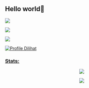 ## Hello world👋

<p align="center">

  <a href="https://instagram.com/xziyy__"><img src="https://img.shields.io/badge/Instagram-E4405F?style=for-the-badge&logo=instagram&logoColor=white"/> 

  <a href="https://wa.me/6285697725326"><img src="https://img.shields.io/badge/WhatsApp-25D366?style=for-the-badge&logo=whatsapp&logoColor=white" />

  <a href="https://github.com/xziyyy"><img src="https://img.shields.io/badge/-GitHub-black?style=flat-square&logo=github" /> 

![Profile Dilihat](https://komarev.com/ghpvc/?username=MyZuyx&color=blue&style=flat-square&label=Profile+Dilihat)

### Stats:

<p align="center"><a href="https://github.com/xziyyy"><img src="https://github-readme-stats.vercel.app/api?username=xziyyy&show_icons=true&theme=radical"></a></p>

<p align="center"><a href="https://github.com/xziyyy"><img src="https://github-readme-stats.vercel.app/api/top-langs/?username=xziyyy&theme=radical&layout=compact"></a></p> 
